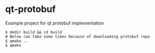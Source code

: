 # qt-protobuf
Example project for qt protobuf implementation


```
$ mkdir build && cd build
# Below can take some times because of downloading protobuf repo
$ qmake ..
$ qmake 
```
